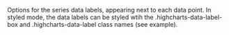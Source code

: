 Options for the series data labels, appearing next to each data
point.
In styled mode, the data labels can be styled wtih the .highcharts-data-label-box and .highcharts-data-label class names (see example).